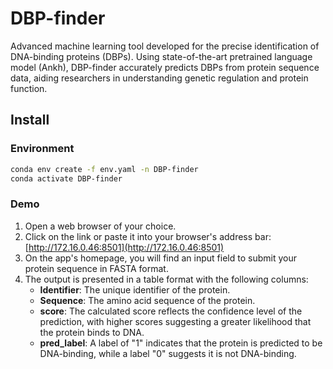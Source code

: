 # DBP-finder
Advanced machine learning tool developed for the precise identification of DNA-binding proteins (DBPs). Using state-of-the-art pretrained language model (Ankh), DBP-finder accurately predicts DBPs from protein sequence data, aiding researchers in understanding genetic regulation and protein function.


## Install

### Environment
```bash
conda env create -f env.yaml -n DBP-finder
conda activate DBP-finder
```

### Demo
1. Open a web browser of your choice.
2. Click on the link or paste it into your browser's address bar: [http://172.16.0.46:8501](http://172.16.0.46:8501)
3. On the app's homepage, you will find an input field to submit your protein sequence in FASTA format.
4. The output is presented in a table format with the following columns:
   - **Identifier**: The unique identifier of the protein.
   - **Sequence**: The amino acid sequence of the protein.
   - **score**: The calculated score reflects the confidence level of the prediction, with higher scores suggesting a greater likelihood that the protein binds to DNA.
   - **pred_label**: A label of "1" indicates that the protein is predicted to be DNA-binding, while a label "0" suggests it is not DNA-binding.
